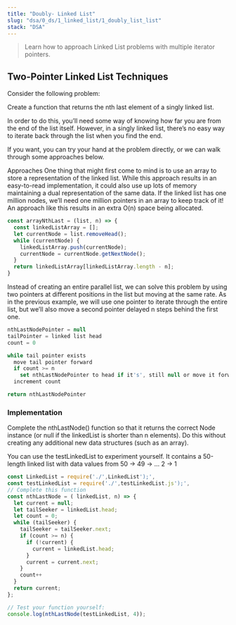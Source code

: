 ```yaml
---
title: "Doubly- Linked List"
slug: "dsa/0_ds/1_linked_list/1_doubly_list_list"
stack: "DSA"
---
```


> Learn how to approach Linked List problems with multiple iterator pointers.

## Two-Pointer Linked List Techniques

Consider the following problem:

Create a function that returns the nth last element of a singly linked list.

In order to do this, you’ll need some way of knowing how far you are from the end of the list itself. However, in a singly linked list, there’s no easy way to iterate back through the list when you find the end.

If you want, you can try your hand at the problem directly, or we can walk through some approaches below.

Approaches
One thing that might first come to mind is to use an array to store a representation of the linked list. While this approach results in an easy-to-read implementation, it could also use up lots of memory maintaining a dual representation of the same data. If the linked list has one million nodes, we’ll need one million pointers in an array to keep track of it! An approach like this results in an extra O(n) space being allocated.

```js
const arrayNthLast = (list, n) => {
  const linkedListArray = [];
  let currentNode = list.removeHead();
  while (currentNode) {
    linkedListArray.push(currentNode);
    currentNode = currentNode.getNextNode();
  }
  return linkedListArray[linkedListArray.length - n];
}
```

Instead of creating an entire parallel list, we can solve this problem by using two pointers at different positions in the list but moving at the same rate. As in the previous example, we will use one pointer to iterate through the entire list, but we’ll also move a second pointer delayed n steps behind the first one.
```js
nthLastNodePointer = null
tailPointer = linked list head
count = 0

while tail pointer exists
  move tail pointer forward
  if count >= n
    set nthLastNodePointer to head if it's', still null or move it forward
  increment count

return nthLastNodePointer
```
### Implementation

Complete the nthLastNode() function so that it returns the correct Node instance (or null if the linkedList is shorter than n elements). Do this without creating any additional new data structures (such as an array).

You can use the testLinkedList to experiment yourself. It contains a 50-length linked list with data values from 50 -> 49 -> ... 2 -> 1

```js
const LinkedList = require('./',LinkedList');',
const testLinkedList = require('./',testLinkedList.js');',
// Complete this function
const nthLastNode = ( linkedList, n) => {
  let current = null;
  let tailSeeker = linkedList.head;
  let count = 0;
  while (tailSeeker) {
    tailSeeker = tailSeeker.next;
    if (count >= n) {
      if (!current) {
        current = linkedList.head;
      }
      current = current.next;
    }
    count++
  }
  return current;
};

// Test your function yourself:
console.log(nthLastNode(testLinkedList, 4));
```